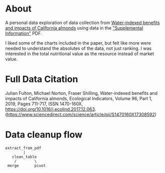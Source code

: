 
# About

A personal data exploration of data collection from [Water-indexed benefits and impacts of California almonds](https://www.sciencedirect.com/science/article/pii/S1470160X17308592) using data in the ["Supplemental Information"](https://ars.els-cdn.com/content/image/1-s2.0-S1470160X17308592-mmc1.pdf) PDF.

I liked some of the charts included in the paper, but felt like more were needed to understand the absolutes of the data, not just ranking. I was interested in the total nutritional value as the resource instead of market value.

# Full Data Citation

Julian Fulton, Michael Norton, Fraser Shilling,
Water-indexed benefits and impacts of California almonds,
Ecological Indicators,
Volume 96, Part 1,
2019,
Pages 711-717,
ISSN 1470-160X,
https://doi.org/10.1016/j.ecolind.2017.12.063.
(https://www.sciencedirect.com/science/article/pii/S1470160X17308592)

# Data cleanup flow
```
extract_from_pdf
        |
   clean_table
    /        \
 merge       pivot
```
